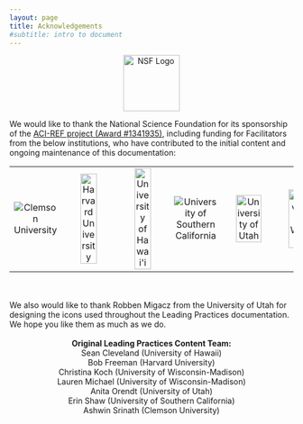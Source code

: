 ```yaml
---
layout: page
title: Acknowledgements
#subtitle: intro to document
---
```


<center><img width="100px" src="../img/nsf1.gif" alt="NSF Logo"></center>


We would like to thank the National Science Foundation for its sponsorship of the 
<a href="http://www.nsf.gov/awardsearch/showAward?AWD_ID=1341935">ACI-REF project 
(Award #1341935)</a>, including funding for Facilitators from the below institutions, 
who have contributed to the initial content and ongoing maintenance of this documentation:

<table width="100%"><tr>
<td width="16%" align="center"><img src="../img/clemson.png" alt="Clemson University"></td>
<td width="16%" align="center"><img src="../img/harvard.png" alt="Harvard University" width="60%"></td>
<td width="16%" align="center"><img src="../img/hawaii.png" alt="University of Hawai'i" width="60%"></td>
<td width="18%" align="center"><img src="../img/usc.jpg" alt="University of Southern California"></td>
<td width="16%" align="center"><img src="../img/utah.png" alt="University of Utah" width="75%"></td>
<td width="16%" align="center"><img src="../img/wisconsin.png" alt="University of Wisconsin" width="80%"></td>
</tr></table>

<br>
<br>
We also would like to thank Robben Migacz from the University of Utah
for designing the icons used throughout the Leading Practices documentation. We hope you
like them as much as we do.
<br>
<br>
<center>
<b>Original Leading Practices Content Team:</b> <br>
Sean Cleveland (University of Hawaii)<br>
Bob Freeman (Harvard University)<br>
Christina Koch (University of Wisconsin-Madison)<br>
Lauren Michael (University of Wisconsin-Madison)<br>
Anita Orendt (University of Utah)<br>
Erin Shaw (University of Southern California)<br>
Ashwin Srinath (Clemson University)<br>
</center>
